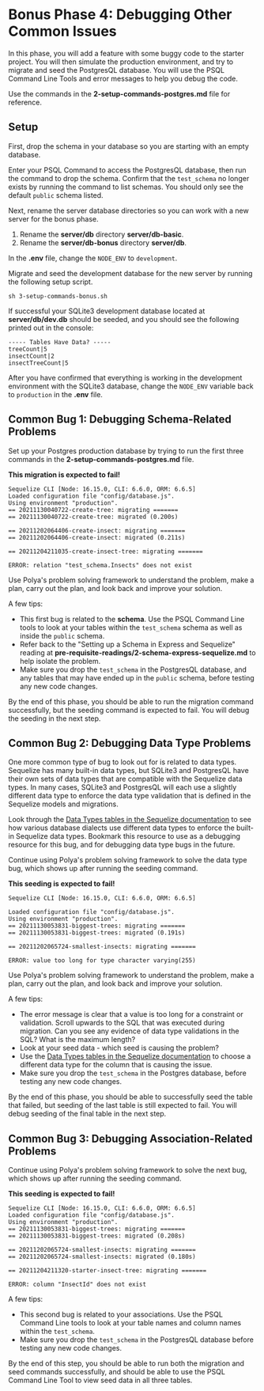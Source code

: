 # Bonus Phase 4: Debugging Other Common Issues

In this phase, you will add a feature with some buggy code to the starter
project. You will then simulate the production environment, and try to migrate
and seed the PostgresQL database. You will use the PSQL Command Line Tools and
error messages to help you debug the code.

Use the commands in the __2-setup-commands-postgres.md__ file for reference.

## Setup

First, drop the schema in your database so you are starting with an empty
database.

Enter your PSQL Command to access the PostgresQL database, then run the command to
drop the schema. Confirm that the `test_schema` no longer exists by running the
command to list schemas. You should only see the default `public` schema listed.

Next, rename the server database directories so you can work with a new server
for the bonus phase.

1. Rename the __server/db__ directory __server/db-basic__.
2. Rename the __server/db-bonus__ directory __server/db__.

In the __.env__ file, change the `NODE_ENV` to `development`.

Migrate and seed the development database for the new server by running the following setup script.

`sh 3-setup-commands-bonus.sh`

If successful your SQLite3 development database located at __server/db/dev.db__ should be seeded, and you should see the following printed out in the console:

```shell
----- Tables Have Data? -----
treeCount|5
insectCount|2
insectTreeCount|5
```

After you have confirmed that everything is working in the development
environment with the SQLite3 database, change the `NODE_ENV` variable back to
`production` in the __.env__ file.

## Common Bug 1: Debugging Schema-Related Problems

Set up your Postgres production database by trying to run the first three
commands in the __2-setup-commands-postgres.md__ file.

**This migration is expected to fail!**

```shell
Sequelize CLI [Node: 16.15.0, CLI: 6.6.0, ORM: 6.6.5]
Loaded configuration file "config/database.js".
Using environment "production".
== 20211130040722-create-tree: migrating =======
== 20211130040722-create-tree: migrated (0.200s)

== 20211202064406-create-insect: migrating =======
== 20211202064406-create-insect: migrated (0.211s)

== 20211204211035-create-insect-tree: migrating =======

ERROR: relation "test_schema.Insects" does not exist
```

Use Polya's problem solving framework to understand the problem, make a plan,
carry out the plan, and look back and improve your solution.

A few tips:

- This first bug is related to the __schema__. Use the PSQL Command Line tools
  to look at your tables within the `test_schema` schema as well as inside the
  `public` schema.
- Refer back to the "Setting up a Schema in Express and Sequelize" reading at
  __pre-requisite-readings/2-schema-express-sequelize.md__ to help isolate the
  problem.
- Make sure you drop the `test_schema` in the PostgresQL database, and any tables
  that may have ended up in the `public` schema, before testing any new code
  changes.

By the end of this phase, you should be able to run the migration command
successfully, but the seeding command is expected to fail. You will debug the
seeding in the next step.

## Common Bug 2: Debugging Data Type Problems

One more common type of bug to look out for is related to data types. Sequelize
has many built-in data types, but SQLite3 and PostgresQL have their own sets of
data types that are compatible with the Sequelize data types. In many cases,
SQLite3 and PostgresQL will each use a slightly different data type to enforce the
data type validation that is defined in the Sequelize models and migrations.

Look through the [Data Types tables in the Sequelize documentation] to see how
various database dialects use different data types to enforce the built-in
Sequelize data types. Bookmark this resource to use as a debugging resource for
this bug, and for debugging data type bugs in the future.

Continue using Polya's problem solving framework to solve the data type bug,
which shows up after running the seeding command.

**This seeding is expected to fail!**

```shell
Sequelize CLI [Node: 16.15.0, CLI: 6.6.0, ORM: 6.6.5]

Loaded configuration file "config/database.js".
Using environment "production".
== 20211130053831-biggest-trees: migrating =======
== 20211130053831-biggest-trees: migrated (0.191s)

== 20211202065724-smallest-insects: migrating =======

ERROR: value too long for type character varying(255)
```

Use Polya's problem solving framework to understand the problem, make a plan,
carry out the plan, and look back and improve your solution.

A few tips:

- The error message is clear that a value is too long for a constraint or
  validation. Scroll upwards to the SQL that was executed during migration. Can
  you see any evidence of data type validations in the SQL? What is the maximum
  length?
- Look at your seed data - which seed is causing the problem?
- Use the [Data Types tables in the Sequelize documentation] to choose a
  different data type for the column that is causing the issue.
- Make sure you drop the `test_schema` in the Postgres database, before testing
  any new code changes.

By the end of this phase, you should be able to successfully seed the table that
failed, but seeding of the last table is still expected to fail. You will debug
seeding of the final table in the next step.


## Common Bug 3: Debugging Association-Related Problems

Continue using Polya's problem solving framework to solve the next bug, which
shows up after running the seeding command.

**This seeding is expected to fail!**

```shell
Sequelize CLI [Node: 16.15.0, CLI: 6.6.0, ORM: 6.6.5]
Loaded configuration file "config/database.js".
Using environment "production".
== 20211130053831-biggest-trees: migrating =======
== 20211130053831-biggest-trees: migrated (0.208s)

== 20211202065724-smallest-insects: migrating =======
== 20211202065724-smallest-insects: migrated (0.180s)

== 20211204211320-starter-insect-tree: migrating =======

ERROR: column "InsectId" does not exist
```

A few tips:
- This second bug is related to your associations. Use the PSQL Command Line
  tools to look at your table names and column names within the `test_schema`.
- Make sure you drop the `test_schema` in the PostgresQL database before testing
  any new code changes.

By the end of this step, you should be able to run both the migration and seed
commands successfully, and should be able to use the PSQL Command Line Tool to
view seed data in all three tables.



[Data Types tables in the Sequelize documentation]: https://sequelize.org/docs/v7/other-topics/other-data-types/